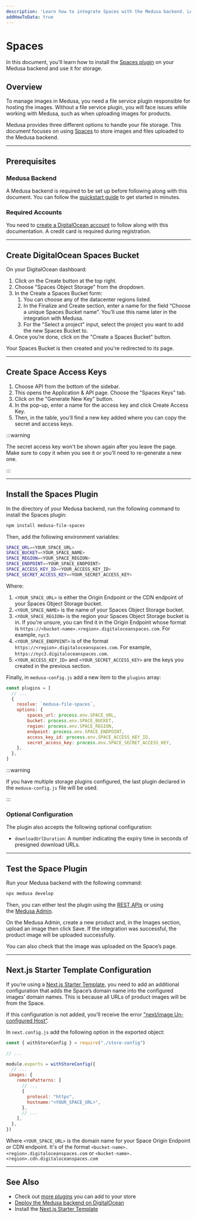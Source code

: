 ```yaml
---
description: 'Learn how to integrate Spaces with the Medusa backend. Learn how to install and configure the Spaces plugin on the Medusa backend.'
addHowToData: true
---
```


# Spaces

In this document, you’ll learn how to install the [Spaces plugin](https://github.com/medusajs/medusa/tree/master/packages/medusa-file-spaces) on your Medusa backend and use it for storage.

## Overview

To manage images in Medusa, you need a file service plugin responsible for hosting the images. Without a file service plugin, you will face issues while working with Medusa, such as when uploading images for products.

Medusa provides three different options to handle your file storage. This document focuses on using [Spaces](https://www.digitalocean.com/products/spaces) to store images and files uploaded to the Medusa backend.

---

## Prerequisites

### Medusa Backend

A Medusa backend is required to be set up before following along with this document. You can follow the [quickstart guide](../../development/backend/install.mdx) to get started in minutes.

### Required Accounts

You need to [create a DigitalOcean account](https://cloud.digitalocean.com/registrations/new) to follow along with this documentation. A credit card is required during registration.

---

## Create DigitalOcean Spaces Bucket

On your DigitalOcean dashboard:

1. Click on the Create button at the top right.
2. Choose "Spaces Object Storage" from the dropdown.
3. In the Create a Spaces Bucket form:
   1. You can choose any of the datacenter regions listed.
   2. In the Finalize and Create section, enter a name for the field “Choose a unique Spaces Bucket name”. You’ll use this name later in the integration with Medusa.
   3. For the "Select a project" input, select the project you want to add the new Spaces Bucket to.
4. Once you’re done, click on the "Create a Spaces Bucket" button.

Your Spaces Bucket is then created and you're redirected to its page.

---

## Create Space Access Keys

1. Choose API from the bottom of the sidebar.
2. This opens the Application & API page. Choose the "Spaces Keys" tab.
3. Click on the "Generate New Key" button.
4. In the pop-up, enter a name for the access key and click Create Access Key.
5. Then, in the table, you'll find a new key added where you can copy the secret and access keys.

:::warning

The secret access key won't be shown again after you leave the page. Make sure to copy it when you see it or you’ll need to re-generate a new one.

:::

---

## Install the Spaces Plugin

In the directory of your Medusa backend, run the following command to install the Spaces plugin:

```bash npm2yarn
npm install medusa-file-spaces
```

Then, add the following environment variables:

```bash
SPACE_URL=<YOUR_SPACE_URL>
SPACE_BUCKET=<YOUR_SPACE_NAME>
SPACE_REGION=<YOUR_SPACE_REGION>
SPACE_ENDPOINT=<YOUR_SPACE_ENDPOINT>
SPACE_ACCESS_KEY_ID=<YOUR_ACCESS_KEY_ID>
SPACE_SECRET_ACCESS_KEY=<YOUR_SECRET_ACCESS_KEY>
```

Where:

1. `<YOUR_SPACE_URL>` is either the Origin Endpoint or the CDN endpoint of your Spaces Object Storage bucket.
2. `<YOUR_SPACE_NAME>` is the name of your Spaces Object Storage bucket.
3. `<YOUR_SPACE_REGION>` is the region your Spaces Object Storage bucket is in. If you're unsure, you can find it in the Origin Endpoint whose format is `https://<bucket-name>.<region>.digitaloceanspaces.com`. For example, `nyc3`.
4. `<YOUR_SPACE_ENDPOINT>` is of the format `https://<region>.digitaloceanspaces.com`. For example, `https://nyc3.digitaloceanspaces.com`.
5. `<YOUR_ACCESS_KEY_ID>` and `<YOUR_SECRET_ACCESS_KEY>` are the keys you created in the previous section.

Finally, in `medusa-config.js` add a new item to the `plugins` array:

```jsx title="medusa-config.js"
const plugins = [
  // ...
  {
    resolve: `medusa-file-spaces`,
    options: {
        spaces_url: process.env.SPACE_URL,
        bucket: process.env.SPACE_BUCKET,
        region: process.env.SPACE_REGION,
        endpoint: process.env.SPACE_ENDPOINT,
        access_key_id: process.env.SPACE_ACCESS_KEY_ID,
        secret_access_key: process.env.SPACE_SECRET_ACCESS_KEY,
    },
  },
]
```

:::warning

If you have multiple storage plugins configured, the last plugin declared in the `medusa-config.js` file will be used.

:::

### Optional Configuration

The plugin also accepts the following optional configuration:

- `downloadUrlDuration`: A number indicating the expiry time in seconds of presigned download URLs.

---

## Test the Space Plugin

Run your Medusa backend with the following command:

```bash npm2yarn
npx medusa develop
```

Then, you can either test the plugin using the [REST APIs](https://docs.medusajs.com/api/store) or using the [Medusa Admin](../../admin/quickstart.mdx).

On the Medusa Admin, create a new product and, in the Images section, upload an image then click Save. If the integration was successful, the product image will be uploaded successfully.

You can also check that the image was uploaded on the Space’s page.

---

## Next.js Starter Template Configuration

If you’re using a [Next.js Starter Template](../../starters/nextjs-medusa-starter.mdx), you need to add an additional configuration that adds the Space’s domain name into the configured images’ domain names. This is because all URLs of product images will be from the Space.

If this configuration is not added, you’ll receive the error ["next/image Un-configured Host”](https://nextjs.org/docs/messages/next-image-unconfigured-host).

In `next.config.js` add the following option in the exported object:

```jsx title="next.config.js"
const { withStoreConfig } = require("./store-config")

// ...

module.exports = withStoreConfig({
  // ...
 images: {
    remotePatterns: [
      // ...
      {
        protocol: "https",
        hostname:"<YOUR_SPACE_URL>",
      },
      // ...
    ],
  },
})
```

Where `<YOUR_SPACE_URL>` is the domain name for your Space Origin Endpoint or CDN endpoint. It's of the format `<bucket-name>.<region>.digitaloceanspaces.com` or `<bucket-name>.<region>.cdn.digitaloceanspaces.com`

---

## See Also

- Check out [more plugins](../overview.mdx) you can add to your store
- [Deploy the Medusa backend on DigitalOcean](../../deployments/server/deploying-on-digital-ocean.md)
- Install the [Next.js Starter Template](../../starters/nextjs-medusa-starter.mdx)
